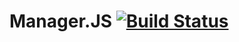 # Manager.JS [![Build Status](https://secure.travis-ci.org/konteck/manager.png)](http://travis-ci.org/konteck/manager)
